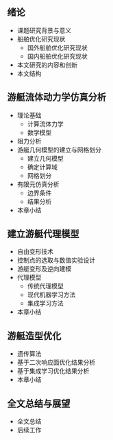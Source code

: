 ## 绪论
- 课题研究背景与意义
- 船舶优化研究现状
	- 国外船舶优化研究现状
	- 国内船舶优化研究现状
- 本文研究的内容和创新
- 本文结构

## 游艇流体动力学仿真分析
- 理论基础
	- 计算流体力学
	- 数学模型
- 阻力分析
- 游艇几何模型的建立与网格划分
	- 建立几何模型
	- 确定计算域
	- 网格划分
- 有限元仿真分析
	- 边界条件
	- 结果分析
- 本章小结

## 建立游艇代理模型
- 自由变形技术
- 控制点的选取与数值实验设计
- 游艇变形及逆向建模
- 代理模型
	- 传统代理模型
	- 现代机器学习方法
	- 集成学习方法
- 本章小结

## 游艇造型优化
- 遗传算法
- 基于二次响应面优化结果分析
- 基于集成学习优化结果分析
- 本章小结

## 全文总结与展望
- 全文总结
- 后续工作